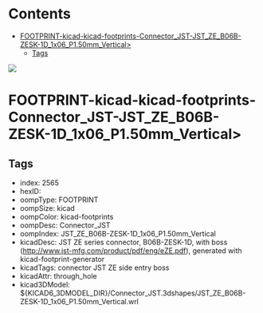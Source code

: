 



Contents
========

* [FOOTPRINT-kicad-kicad-footprints-Connector_JST-JST_ZE_B06B-ZESK-1D_1x06_P1.50mm_Vertical>](#footprint-kicad-kicad-footprints-connector_jst-jst_ze_b06b-zesk-1d_1x06_p150mm_vertical)
	* [Tags](#tags)
  
![][im]
# FOOTPRINT-kicad-kicad-footprints-Connector_JST-JST_ZE_B06B-ZESK-1D_1x06_P1.50mm_Vertical>

## Tags

- index: 2565
- hexID: 
- oompType: FOOTPRINT
- oompSize: kicad
- oompColor: kicad-footprints
- oompDesc: Connector_JST
- oompIndex: JST_ZE_B06B-ZESK-1D_1x06_P1.50mm_Vertical
- kicadDesc: JST ZE series connector, B06B-ZESK-1D, with boss (http://www.jst-mfg.com/product/pdf/eng/eZE.pdf), generated with kicad-footprint-generator
- kicadTags: connector JST ZE side entry boss
- kicadAttr: through_hole
- kicad3DModel: ${KICAD6_3DMODEL_DIR}/Connector_JST.3dshapes/JST_ZE_B06B-ZESK-1D_1x06_P1.50mm_Vertical.wrl



[im]: image.png
